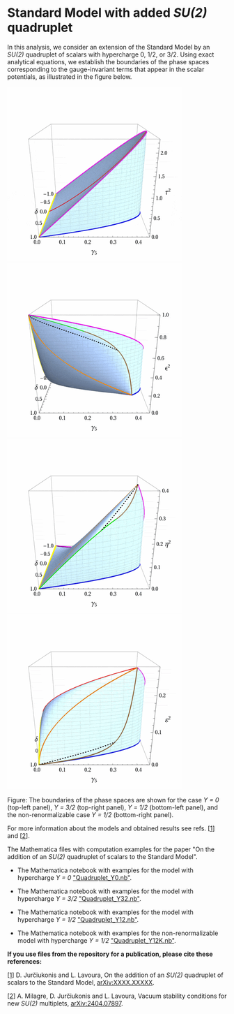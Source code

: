 # Standard Model with added *SU(2)* quadruplet

In this analysis, we consider an extension of the Standard Model by an *SU(2)* quadruplet of scalars with hypercharge 0, 1/2, or 3/2. Using exact analytical equations, we establish the boundaries of the phase spaces corresponding to the gauge-invariant terms that appear in the scalar potentials, as illustrated in the figure below.

![Phase space for the case with Y = 0](images/4plet-Y0-400.gif)       ![Phase space for the case with Y = 0](images/4plet-Y32_400.gif)
![Phase space for the case with Y = 0](images/4plet-Y12_400.gif)       ![Phase space for the case with Y = 0](images/4plet-Y12K_400.gif)

Figure: The boundaries of the phase spaces are shown for the case *Y = 0* (top-left panel), *Y = 3/2* (top-right panel), *Y = 1/2* (bottom-left panel), and the non-renormalizable case *Y = 1/2* (bottom-right panel).

For more information about the models and obtained results see refs. [[1](https://arxiv.org/abs/XXXX.XXXXX)] and [[2](https://arxiv.org/abs/2505.05272)].

The Mathematica files with computation examples for the paper "On the addition of an *SU(2)* quadruplet of scalars to the Standard Model".

- The Mathematica notebook with examples for the model with hypercharge *Y = 0* ["Quadruplet_Y0.nb"](https://github.com/jurciukonis/RGEs_for_multiplets/blob/main/Quadruplet_Y0.nb).

- The Mathematica notebook with examples for the model with hypercharge *Y = 3/2* ["Quadruplet_Y32.nb"](https://github.com/jurciukonis/RGEs_for_multiplets/blob/main/Quadruplet_Y32.nb).

- The Mathematica notebook with examples for the model with hypercharge *Y = 1/2* ["Quadruplet_Y12.nb"](https://github.com/jurciukonis/RGEs_for_multiplets/blob/main/Quadruplet_Y12.nb).

- The Mathematica notebook with examples for the non-renormalizable model with hypercharge *Y = 1/2* ["Quadruplet_Y12K.nb"](https://github.com/jurciukonis/RGEs_for_multiplets/blob/main/Quadruplet_Y12K.nb).


**If you use files from the repository for a publication, please cite these references:**

[[1](https://arxiv.org/abs/XXXX.XXXXX)] D. Jurčiukonis and L. Lavoura, On the addition of an *SU(2)* quadruplet of scalars to the Standard Model, [arXiv:XXXX.XXXXX](https://arxiv.org/abs/XXXX.XXXXX).

[[2](https://arxiv.org/abs/2505.05272)] A. Milagre, D. Jurčiukonis and L. Lavoura, Vacuum stability conditions for new *SU(2)* multiplets, [arXiv:2404.07897](https://arxiv.org/abs/2505.05272).

